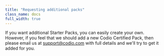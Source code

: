 ```yaml
---
title: "Requesting additional packs"
class_name: docs
full_width: true
---
```


If you want additional Starter Packs, you can easily create your own. However, if you feel that we should add a new Codio Certified Pack, then please email us at support@codio.com with full details and we'll try to get it added for you.


